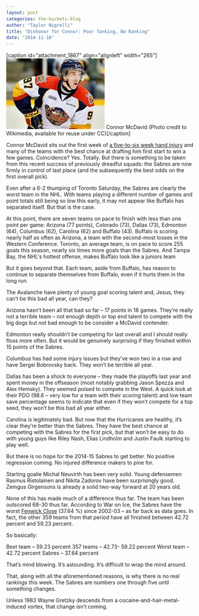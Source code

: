 ```yaml
---
layout: post
categories: the-buckets-blog
author: "Taylor Nigrelli"
title: "Dishonor for Connor: Poor Tanking, No Ranking"
date: "2014-11-18"
---
```


\[caption id="attachment\_1867" align="alignleft" width="265"\][![Connor McDavid (Photo credit to Wikimedia, available for reuse under CC)](images/mcdavid-e1416340945544.jpg)](http://www.thehighscreen.com/wp-content/uploads/2014/11/mcdavid-e1416340945544.jpg) Connor McDavid (Photo credit to Wikimedia, available for reuse under CC)\[/caption\]

Connor McDavid sits out the first week of [a five-to-six week hand injury](http://www.sportingnews.com/nhl/story/2014-11-11/connor-mcdavid-fight-hand-injury-erie-otters-jack-eichel) and many of the teams with the best chance at drafting him first start to win a few games. Coincidence? Yes. Totally. But there is something to be taken from this recent success of previously dreadful squads: the Sabres are now firmly in control of last place (and the subsequently the best odds on the first overall pick).

Even after a 6-2 thumping of Toronto Saturday, the Sabres are clearly the worst team in the NHL. With teams playing a different number of games and point totals still being so low this early, it may not appear like Buffalo has separated itself. But that is the case.

At this point, there are seven teams on pace to finish with less than one point per game: Arizona (77 points), Colorado (73), Dallas (73), Edmonton (64), Columbus (62), Carolina (62) and Buffalo (43). Buffalo is scoring nearly half as often as Arizona, a team with the second-most losses in the Western Conference. Toronto, an average team, is on pace to score 255 goals this season, nearly six times more goals than the Sabres. And Tampa Bay, the NHL's hottest offense, makes Buffalo look like a juniors team

But it goes beyond that. Each team, aside from Buffalo, has reason to continue to separate themselves from Buffalo, even if it hurts them in the long run.

The Avalanche have plenty of young goal scoring talent and, Jesus, they can’t be this bad all year, can they?

Arizona hasn’t been all that bad so far – 17 points in 18 games. They’re really not a terrible team – not enough depth or top end talent to compete with the big dogs but not bad enough to be consider a McDavid contender.

Edmonton really shouldn’t be competing for last overall and I should really floss more often. But it would be genuinely surprising if they finished within 15 points of the Sabres.

Columbus has had some injury issues but they’ve won two in a row and have Sergei Bobrovsky back. They won’t be terrible all year.

Dallas has been a shock to everyone – they made the playoffs last year and spent money in the offseason (most notably grabbing Jason Spezza and Alex Hemsky). They seemed poised to compete in the West. A quick look at their PDO (98.6 – very low for a team with their scoring talent) and low team save percentage seems to indicate that even if they won’t compete for a top seed, they won’t be this bad all year either.

Carolina is legitimately bad. But now that the Hurricanes are healthy, it’s clear they’re better than the Sabres. They have the best chance at competing with the Sabres for the first pick, but that won’t be easy to do with young guys like Riley Nash, Elias Lindholm and Justin Faulk starting to play well.

But there is no hope for the 2014-15 Sabres to get better. No positive regression coming. No injured difference makers to pine for.

Starting goalie Michal Neuvirth has been very solid. Young defensemen Rasmus Ristolainen and Nikita Zadorov have been surprisingly good. Zemgus Girgensons is already a solid two-way forward at 20 years old.

None of this has made much of a difference thus far. The team has been outscored 68-30 thus far. According to War on Ice, the Sabres have the worst [Fenwick Close](http://kuklaskorner.com/psh/comments/fenwick-close-score) (37.64 %) since 2002-03 – as far back as data goes. In fact, the other 359 teams from that period have all finished between 42.72 percent and 59.23 percent.

So basically:

Best team – 59.23 percent 357 teams – 42.73- 59.22 percent Worst team – 42.72 percent Sabres – 37.64 percent

That’s mind blowing. It’s astounding. It’s difficult to wrap the mind around.

That, along with all the aforementioned reasons, is why there is no real rankings this week. The Sabres are numbers one through five until something changes.

Unless 1983 Wayne Gretzky descends from a cocaine-and-hair-metal-induced vortex, that change isn’t coming.

